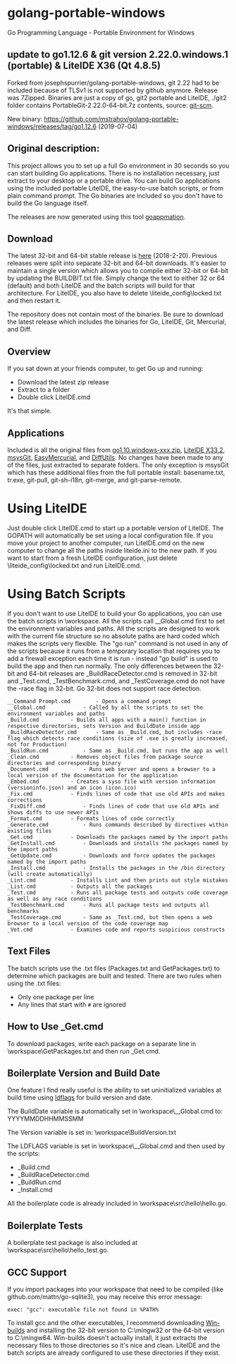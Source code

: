 golang-portable-windows
=======================

Go Programming Language - Portable Environment for Windows

## update to go1.12.6 & git version 2.22.0.windows.1 (portable) & LiteIDE X36 (Qt 4.8.5)
Forked from josephspurrier/golang-portable-windows, git 2.22 had to be included because of TLSv1 is not supported by github anymore.  Release was 7Zipped.  Binaries are just a copy of go, git2 portable and LiteIDE, ./git2 folder contains PortableGit-2.22.0-64-bit.7z contents, source: [git-scm](https://git-scm.com/download/win). 

New binary: https://github.com/mstrahov/golang-portable-windows/releases/tag/go1.12.6  (2019-07-04)

## Original description:

This project allows you to set up a full Go environment in 30 seconds so you can start building Go applications. There is no installation necessary, just extract to your desktop or a portable drive. You can build Go applications using the included portable LiteIDE, the easy-to-use batch scripts, or from plain command prompt. The Go binaries are included so you don't have to build the Go language itself.

The releases are now generated using this tool [goappmation](https://github.com/josephspurrier/goappmation/tree/master/project/Go%20Portable).

## Download
The latest 32-bit and 64-bit stable release is [here](https://github.com/josephspurrier/golang-portable-windows/releases) (2018-2-20). Previous releases were split into separate 32-bit and 64-bit downloads. It's easier to maintain a single version which allows you to compile either 32-bit or 64-bit by updating the BUILDBIT.txt file. Simply change the text to either 32 or 64 (default) and both LiteIDE and the batch scripts will build for that architecture. For LiteIDE, you also have to delete \liteide_config\locked.txt and then restart it.

The repository does not contain most of the binaries. Be sure to download the latest release which includes the binaries for Go, LiteIDE, Git, Mercurial, and Diff.

## Overview

If you sat down at your friends computer, to get Go up and running:

* Download the latest zip release
* Extract to a folder
* Double click LiteIDE.cmd

It's that simple.

## Applications

Included is all the original files from [go1.10.windows-xxx.zip](http://golang.org/dl/), [LiteIDE X33.2](https://github.com/visualfc/liteide), [msysGit](https://msysgit.github.io/), [EasyMercurial](http://easyhg.org/), and [DiffUtils](http://gnuwin32.sourceforge.net/packages/diffutils.htm). No changes have been made to any of the files, just extracted to separate folders. The only exception is msysGit which has these additional files from the full portable install: basename.txt, tr.exe, git-pull, git-sh-i18n, git-merge, and git-parse-remote.

# Using LiteIDE

Just double click LiteIDE.cmd to start up a portable version of LiteIDE. The GOPATH will automatically be set using a local configuration file. If you move your project to another computer, run LiteIDE.cmd on the new computer to change all the paths inside liteide.ini to the new path. If you want to start from a fresh LiteIDE configuration, just delete \liteide_config\locked.txt and run LiteIDE.cmd.

# Using Batch Scripts

If you don't want to use LiteIDE to build your Go applications, you can use the batch scripts in \workspace. All the scripts call __Global.cmd first to set the environment variables and paths. All the scripts are designed to work with the current file structure so no absolute paths are hard coded which makes the scripts very flexible. The "go run" command is not used in any of the scripts because it runs from a temporary location that requires you to add a firewall exception each time it is run - instead "go build" is used to build the app and then run normally. The only differences between the 32-bit and 64-bit releases are _BuildRaceDetector.cmd is removed in 32-bit and _Test.cmd, _TestBenchmark.cmd, and _TestCoverage.cmd do not have the -race flag in 32-bit. Go 32-bit does not support race detection.

```
__Command Prompt.cmd		- Opens a command prompt
__Global.cmd			- Called by all the scripts to set the environment variables and paths
_Build.cmd			- Builds all apps with a main() function in respective directories, sets Version and BuildDate inside app
_BuildRaceDetector.cmd		- Same as _Build.cmd, but includes -race flag which detects race conditions (size of .exe is greatly increased, not for Production)
_BuildRun.cmd			- Same as _Build.cmd, but runs the app as well
_Clean.cmd			- Removes object files from package source directories and corresponding binary
_Document.cmd			- Runs web server and opens a browser to a local version of the documentation for the application
_Embed.cmd			- Creates a syso file with version information (versioninfo.json) and an icon (icon.ico)
_Fix.cmd			- Finds lines of code that use old APIs and makes corrections
_FixDiff.cmd			- Finds lines of code that use old APIs and shows diffs to use newer APIs
_Format.cmd			- Formats lines of code correctly
_Generate.cmd			- Runs commands described by directives within existing files
_Get.cmd			- Downloads the packages named by the import paths
_GetInstall.cmd			- Downloads and installs the packages named by the import paths
_GetUpdate.cmd			- Downloads and force updates the packages named by the import paths
_Install.cmd			- Installs the packages in the /bin directory (will create automatically)
_Lint.cmd			- Installs Lint and then prints out style mistakes
_List.cmd			- Outputs all the packages
_Test.cmd			- Runs all package tests and outputs code coverage as well as any race conditions
_TestBenchmark.cmd		- Runs all package tests and outputs all benchmarks
_TestCoverage.cmd		- Same as _Test.cmd, but then opens a web browser to a local version of the code coverage map
_Vet.cmd			- Examines code and reports suspicious constructs
```

## Text Files
The batch scripts use the .txt files (Packages.txt and GetPackages.txt) to determine which packages are built and tested. There are two rules when using the .txt files:
* Only one package per line
* Any lines that start with `#` are ignored

## How to Use _Get.cmd
To download packages, write each package on a separate line in \workspace\GetPackages.txt and then run _Get.cmd.

## Boilerplate Version and Build Date

One feature I find really useful is the ability to set uninitialized variables at build time using [ldflags](http://stackoverflow.com/questions/11354518/golang-application-auto-build-versioning) for build version and date.

The BuildDate variable is automatically set in \workspace\\__Global.cmd to: YYYYMMDDHHMMSSMM

The Version variable is set in: \workspace\BuildVersion.txt

The LDFLAGS variable is set in \workspace\\__Global.cmd and then used by the scripts:
* _Build.cmd
* _BuildRaceDetector.cmd
* _BuildRun.cmd
* _Install.cmd 

All the boilerplate code is already included in \workspace\src\hello\hello.go.

## Boilerplate Tests

A boilerplate test package is also included at \workspace\src\hello\hello_test.go.

## GCC Support

If you import packages into your workspace that need to be compiled (like github.com/mattn/go-sqlite3), you may receive this error message:

```
exec: "gcc": executable file not found in %PATH%
```

To install gcc and the other executables, I recommend downloading [Win-builds](http://win-builds.org/) and installing the 32-bit version to C:\mingw32 or the 64-bit version to C:\mingw64. Win-builds doesn't actually install, it just extracts the necessary files to those directories so it's nice and clean. LiteIDE and the batch scripts are already configured to use these directories if they exist.

